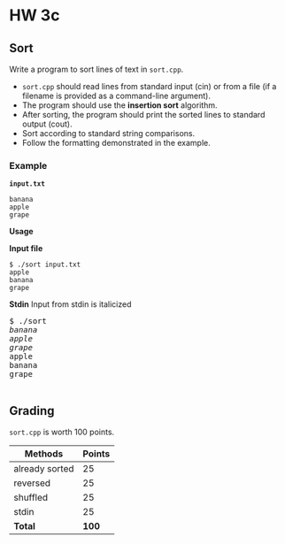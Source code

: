 # HW 3c

## Sort

Write a program to sort lines of text in `sort.cpp`.

- `sort.cpp` should read lines from standard input (cin) or from a file (if a filename is provided as a command-line argument).
- The program should use the **insertion sort** algorithm.
- After sorting, the program should print the sorted lines to standard output (cout).
- Sort according to standard string comparisons.
- Follow the formatting demonstrated in the example.

### Example

**`input.txt`**
```
banana
apple
grape
```

**Usage**

**Input file**
```
$ ./sort input.txt
apple
banana
grape
```

**Stdin**
Input from stdin is italicized
<pre>
$ ./sort
<em>banana</em>
<em>apple</em>
<em>grape</em>
apple
banana
grape

</pre>

## Grading

`sort.cpp` is worth 100 points.

| Methods        | Points   |
|----------------|----------|
| already sorted | 25       |
| reversed       | 25       |
| shuffled       | 25       |
| stdin          | 25       |
| **Total**      | **100**  |